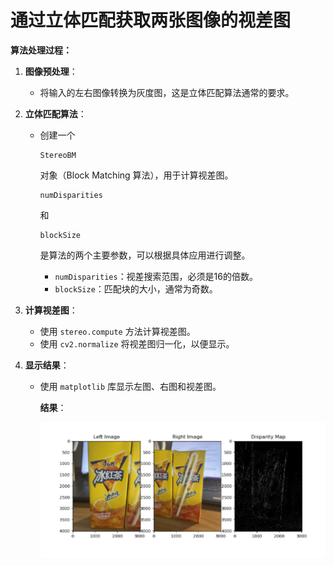 # 通过立体匹配获取两张图像的视差图

**算法处理过程：**

1. **图像预处理**：

   - 将输入的左右图像转换为灰度图，这是立体匹配算法通常的要求。

2. **立体匹配算法**：

   - 创建一个 

     ```
     StereoBM
     ```

      对象（Block Matching 算法），用于计算视差图。

     ```
     numDisparities
     ```

      和 

     ```
     blockSize
     ```

      是算法的两个主要参数，可以根据具体应用进行调整。

     - `numDisparities`：视差搜索范围，必须是16的倍数。
     - `blockSize`：匹配块的大小，通常为奇数。

3. **计算视差图**：

   - 使用 `stereo.compute` 方法计算视差图。
   - 使用 `cv2.normalize` 将视差图归一化，以便显示。

4. **显示结果**：

   - 使用 `matplotlib` 库显示左图、右图和视差图。

     **结果**：

     ![image-20240519224523878](readme.assets/image-20240519224523878.png)

     